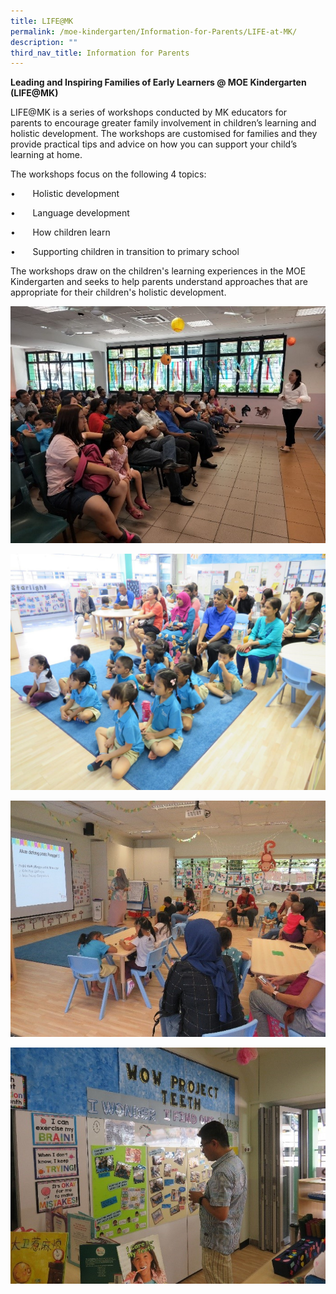 ```yaml
---
title: LIFE@MK
permalink: /moe-kindergarten/Information-for-Parents/LIFE-at-MK/
description: ""
third_nav_title: Information for Parents
---
```

**Leading and Inspiring Families of Early Learners @ MOE Kindergarten (LIFE@MK)**  

LIFE@MK is a series of workshops conducted by MK educators for parents to encourage greater family involvement in children’s learning and holistic development. The workshops are customised for families and they provide practical tips and advice on how you can support your child’s learning at home.

The workshops focus on the following 4 topics:

•       Holistic development

•       Language development

•       How children learn

•       Supporting children in transition to primary school

The workshops draw on the children's learning experiences in the MOE Kindergarten and seeks to help parents understand approaches that are appropriate for their children's holistic development. 

![](/images/MOE%20Kindergarten/Information%20for%20Parents/LIFE@MK/L1.jpg)  

![](/images/MOE%20Kindergarten/Information%20for%20Parents/LIFE@MK/L2.jpg)  

![](/images/MOE%20Kindergarten/Information%20for%20Parents/LIFE@MK/L3.jpg) 

![](/images/MOE%20Kindergarten/Information%20for%20Parents/LIFE@MK/L4.jpg)